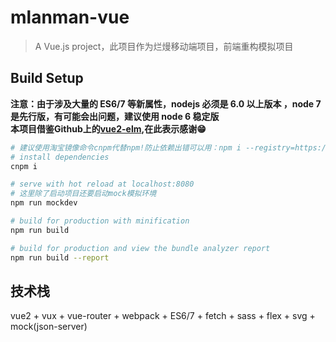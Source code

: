 # mlanman-vue

> A Vue.js project，此项目作为烂熳移动端项目，前端重构模拟项目

## Build Setup
**注意：由于涉及大量的 ES6/7 等新属性，nodejs 必须是 6.0 以上版本 ，node 7 是先行版，有可能会出问题，建议使用 node 6 稳定版  
本项目借鉴Github上的[vue2-elm](https://github.com/bailicangdu/vue2-elm),在此表示感谢😁**
``` bash
# 建议使用淘宝镜像命令cnpm代替npm!防止依赖出错可以用：npm i --registry=https://registry.npm.taobao.org
# install dependencies
cnpm i

# serve with hot reload at localhost:8080
# 这里除了启动项目还要启动mock模拟环境
npm run mockdev

# build for production with minification
npm run build

# build for production and view the bundle analyzer report
npm run build --report
```
## 技术栈
vue2 + vux + vue-router + webpack + ES6/7 + fetch + sass + flex + svg + mock(json-server)
